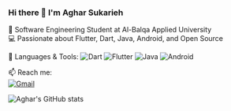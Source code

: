 ### Hi there 👋 I'm Aghar Sukarieh
🚀 Software Engineering Student at Al-Balqa Applied University  
💻 Passionate about Flutter, Dart, Java, Android, and Open Source  

🔧 Languages & Tools:
![Dart](https://img.shields.io/badge/-Dart-0175C2?logo=dart&logoColor=white)
![Flutter](https://img.shields.io/badge/-Flutter-02569B?logo=flutter&logoColor=white)
![Java](https://img.shields.io/badge/-Java-007396?logo=java&logoColor=white)
![Android](https://img.shields.io/badge/-Android-3DDC84?logo=android&logoColor=white)

📫 Reach me:  
[![Gmail](https://img.shields.io/badge/-aghar%20at%20gmail-red?logo=gmail&logoColor=white)](mailto:aghar4136@gmail.com)

<!-- GitHub Stats -->
![Aghar's GitHub stats](https://github-readme-stats.vercel.app/api?username=AgharSukarieh&show_icons=true&theme=dark)

